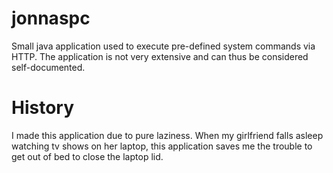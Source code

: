 # jonnaspc

Small java application used to execute pre-defined system commands via HTTP. The application is not very extensive and can thus be considered self-documented. 

# History

I made this application due to pure laziness. When my girlfriend falls asleep watching tv shows on her laptop, this application saves me the trouble to get out of bed to close the laptop lid. 
